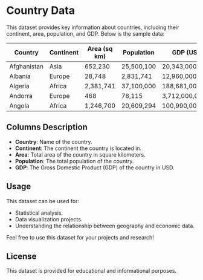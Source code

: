 # Country Data

This dataset provides key information about countries, including their continent, area, population, and GDP. Below is the sample data:

| Country       | Continent | Area (sq km) | Population | GDP (USD)         |
|---------------|-----------|--------------|------------|-------------------|
| Afghanistan   | Asia      | 652,230      | 25,500,100 | 20,343,000,000    |
| Albania       | Europe    | 28,748       | 2,831,741  | 12,960,000,000    |
| Algeria       | Africa    | 2,381,741    | 37,100,000 | 188,681,000,000   |
| Andorra       | Europe    | 468          | 78,115     | 3,712,000,000     |
| Angola        | Africa    | 1,246,700    | 20,609,294 | 100,990,000,000   |

## Columns Description

- **Country**: Name of the country.
- **Continent**: The continent the country is located in.
- **Area**: Total area of the country in square kilometers.
- **Population**: The total population of the country.
- **GDP**: The Gross Domestic Product (GDP) of the country in USD.

## Usage

This dataset can be used for:

- Statistical analysis.
- Data visualization projects.
- Understanding the relationship between geography and economic data.

Feel free to use this dataset for your projects and research!

## License

This dataset is provided for educational and informational purposes.
